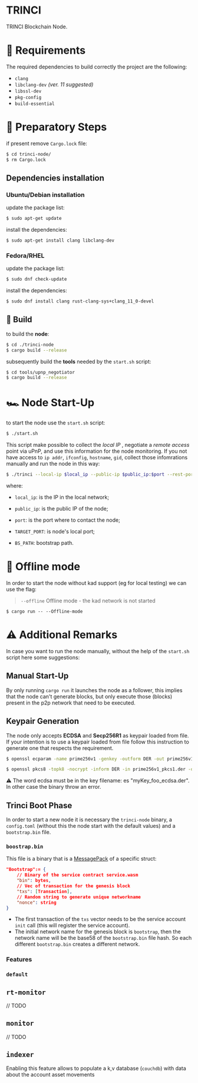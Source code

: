 TRINCI
===

TRINCI Blockchain Node.

# 📑 Requirements

The required dependencies to build correctly the project are the following:

- `clang`
- `libclang-dev` _(ver. 11 suggested)_
- `libssl-dev`
- `pkg-config`
- `build-essential`

# 👷 Preparatory Steps

if present remove `Cargo.lock` file:

```bash
$ cd trinci-node/
$ rm Cargo.lock
```
 
## Dependencies installation

### Ubuntu/Debian installation

update the package list:

```bash
$ sudo apt-get update
```

install the dependencies:

```bash
$ sudo apt-get install clang libclang-dev
```

### Fedora/RHEL

update the package list:

```bash
$ sudo dnf check-update
```

install the dependencies:
```bash
$ sudo dnf install clang rust-clang-sys+clang_11_0-devel
```

## 🔨 Build

to build the **node**:

```bash
$ cd ./trinci-node
$ cargo build --release
```

subsequently build the **tools** needed by the `start.sh` script:

```bash
$ cd tools/upnp_negotiator
$ cargo build --release
```

# 🏎️ Node Start-Up

to start the node use the `start.sh` script:

```bash
$ ./start.sh
```

This script make possible to collect the _local IP_
, negotiate a _remote access_ point via uPnP, and use this information for the node monitoring. If you not have access to `ip addr`, `ifconfig`, `hostname`, `gid`, collect those infomrations manually and run the node in this way:

```bash
$ ./trinci --local-ip $local_ip --public-ip $public_ip:$port --rest-port $TARGET_PORT --bootstrap-path $BS_PATH

```

where:

- `local_ip`: is the IP in the local network;

- `public_ip`: is the public IP of the node;

- `port`: is the port where to contact the node;

- `TARGET_PORT`: is node's local port;

- `BS_PATH`: bootstrap path.


# 🧪 Offline mode
In order to start the node without kad support (eg for local testing) we can use the flag:

>`--offline`    Offline mode - the kad network is not started

```
$ cargo run -- --Offline-mode
```

# ⚠️ Additional Remarks

In case you want to run the node manually, without the help of the `start.sh` script here some suggestions:

## Manual Start-Up
By only running `cargo run`  it launches the node as a follower, this implies that the node can't generate blocks, but only execute those (blocks) present in the p2p network that need to be executed.

## Keypair Generation 
The node only accepts **ECDSA** and **Secp256R1** as keypair loaded from file. If your intention is to use a keypair loaded from file follow this instruction to generate one that respects the requirement.

```bash
$ openssl ecparam -name prime256v1 -genkey -outform DER -out prime256v1_pkcs1.der

$ openssl pkcs8 -topk8 -nocrypt -inform DER -in prime256v1_pkcs1.der -outform DER -out prime256v1_pkcs8_ecdsa.der
```

⚠️ The word ecdsa must be in the key filename: es "myKey_foo_ecdsa.der". In other case the binary throw an error.

## Trinci Boot Phase

In order to start a new node it is necessary the `trinci-node` binary, a `config.toml` (without this the node start with the default values) and a `bootstrap.bin` file.

### `boostrap.bin`

This file is a binary that is a [MessagePack](https://msgpack.org/) of a specific struct:

```json
"Bootstrap":= {
    // Binary of the service contract service.wasm
    "bin": bytes,
    // Vec of transaction for the genesis block
    "txs": [Transaction],
    // Random string to generate unique networkname
    "nonce": string
}
```

 - The first transaction of the `txs` vector needs to be the service account `init` call (this will register the service account).
 - The initial network name for the genesis block is `bootstrap`, then the network name will be the base58 of the `bootstrap.bin` file hash. So each different `bootstrap.bin` creates a different network.

### Features

### `default`

## `rt-monitor`
// TODO

## `monitor`
// TODO

## `indexer`
Enabling this feature allows to populate a k,v database (`couchdb`) 
with data about the account asset movements
